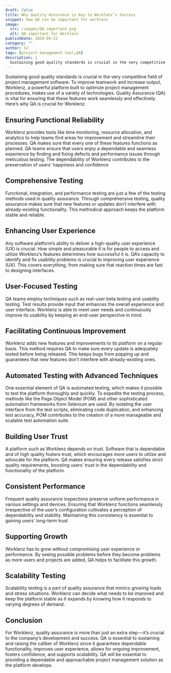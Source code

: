 ```yaml
---
draft: false
title: Why Quality Assurance is Key to Worklenz’s Success
snippet: How QA can be important for worklenz
image:
  src: /images/QA-important.png
  alt: QA-important for Worklenz
publishDate: 2024-05-22
category: ""
author: SJ
tags: [project management tool,QA]
description: |
  Sustaining good quality standards is crucial in the very competitive field of project management software.
---
```


Sustaining good quality standards is crucial in the very competitive field of project management software. To improve teamwork and increase output, Worklenz, a powerful platform built to optimize project management procedures, makes use of a variety of technologies. Quality Assurance (QA) is vital for ensuring that these features work seamlessly and effectively. Here’s why QA is crucial for Worklenz.

## Ensuring Functional Reliability

Worklenz provides tools like time monitoring, resource allocation, and analytics to help teams find areas for improvement and streamline their processes. QA makes sure that every one of these features functions as planned. QA teams ensure that users enjoy a dependable and seamless experience by finding and fixing defects and performance issues through meticulous testing. The dependability of Worklenz contributes to the preservation of users’ happiness and confidence

## Comprehensive Testing

Functional, integration, and performance testing are just a few of the testing methods used in quality assurance. Through comprehensive testing, quality assurance makes sure that new features or updates don’t interfere with already-existing functionality. This methodical approach keeps the platform stable and reliable.

## Enhancing User Experience 

Any software platform’s ability to deliver a high-quality user experience (UX) is crucial. How simple and pleasurable it is for people to access and utilize Worklenz’s features determines how successful it is. QA’s capacity to identify and fix usability problems is crucial to improving user experience (UX). This covers everything, from making sure that reaction times are fast to designing interfaces.

## User-Focused Testing

QA teams employ techniques such as real-user beta testing and usability testing. Test results provide input that enhances the overall experience and user interface. Worklenz is able to meet user needs and continuously improve its usability by keeping an end-user perspective in mind.

## Facilitating Continuous Improvement

Worklenz adds new features and improvements to its platform on a regular basis. This method requires QA to make sure every update is adequately tested before being released. This keeps bugs from popping up and guarantees that new features don’t interfere with already-existing ones.

## Automated Testing with Advanced Techniques

One essential element of QA is automated testing, which makes it possible to test the platform thoroughly and quickly. To expedite the testing process, methods like the Page Object Model (POM) and other sophisticated automation frameworks from Selenium are used. By isolating the user interface from the test scripts, eliminating code duplication, and enhancing test accuracy, POM contributes to the creation of a more manageable and scalable test automation suite.

## Building User Trust

A platform such as Worklenz depends on trust. Software that is dependable and of high quality fosters trust, which encourages more users to utilize and advocate for the platform. QA makes ensuring every release satisfies strict quality requirements, boosting users’ trust in the dependability and functionality of the platform.

## Consistent Performance

Frequent quality assurance inspections preserve uniform performance in various settings and devices. Ensuring that Worklenz functions seamlessly irrespective of the user’s configuration cultivates a perception of dependability and stability. Maintaining this consistency is essential to gaining users’ long-term trust


## Supporting Growth

Worklenz has to grow without compromising user experience or performance. By seeing possible problems before they become problems as more users and projects are added, QA helps to facilitate this growth.


## Scalability Testing

Scalability testing is a part of quality assurance that mimics growing loads and stress situations. Worklenz can decide what needs to be improved and keep the platform stable as it expands by knowing how it responds to varying degrees of demand.

## Conclusion

For Worklenz, quality assurance is more than just an extra step — it’s crucial to the company’s development and success. QA is essential to sustaining and raising the caliber of Worklenz since it guarantees dependable functionality, improves user experience, allows for ongoing improvement, fosters confidence, and supports scalability. QA will be essential to providing a dependable and approachable project management solution as the platform develops.


